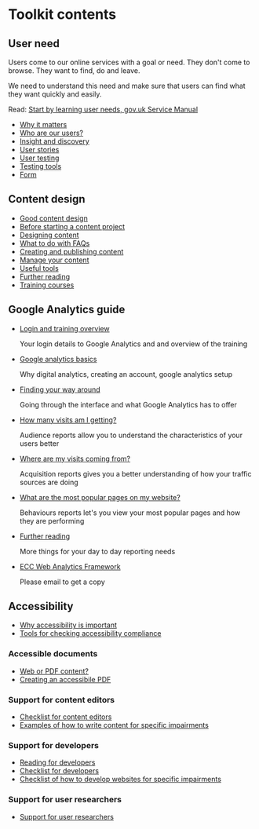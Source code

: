 <h1>Toolkit contents</h1>

<h2>User need</h2>
<p>Users come to our online services with a goal or need. They don't come to browse. They want to find, do and leave.</p>
<p>We need to understand this need and make sure that users can find what they want quickly and easily. </p>
<p>Read: <a href="https://www.gov.uk/service-manual/user-research/start-by-learning-user-needs" target="_top">Start by learning user needs, gov.uk Service Manual </a></p>
<ul>
  <li><a href="why-it-matters">Why it matters</a></li>
  <li><a href="who-are-our-users">Who are our users?</a></li>
  <li><a href="insight-and-discovery">Insight and discovery</a></li>
  <li><a href="user-stories">User stories</a></li>
  <li><a href="user-testing">User testing</a></li>
  <li><a href="testing-tools">Testing tools</a></li>
  <li><a href="form">Form</a></li>
</ul>

<h2>Content design</h2>
<ul>
  <li><a href="good-content-design">Good content design</a></li>
  <li><a href="before-starting-a-content-project">Before starting a content project</a></li>
  <li><a href="designing-content">Designing content</a></li>
  <li><a href="what-to-do-with-faqs">What to do with FAQs</a></li>
  <li><a href="creating-and-publishing-content">Creating and publishing content</a></li>
  <li><a href="manage-your-content">Manage your content</a></li>
  <li><a href="useful-tools">Useful tools</a></li>
  <li><a href="content-design-further-reading">Further reading</a></li>
  <li><a href="training-courses">Training courses</a></li>
</ul>

<h2>Google Analytics guide</h2>
<ul>
  <li><a href="login-and-training-overview">Login and training overview</a></li>
  <p>Your login details to Google Analytics and and overview of the training</p>
  <li><a href="google-analytics-basics">Google analytics basics</a></li>
  <p>Why digital analytics, creating an account, google analytics setup</p>
  <p></p>
  <li><a href="finding-your-way-around">Finding your way around</a></li>
  <p>Going through the interface and what Google Analytics has to offer</p>
  <li><a href="how-many-visits-am-I-getting">How many visits am I getting?</a></li>
  <p>Audience reports allow you to understand the characteristics of your users better</p>
  <li><a href="where-are-my-visits-coming-from">Where are my visits coming from?</a></li>
  <p>Acquisition reports gives you a better understanding of how your traffic sources are doing</p>
  <li><a href="what-are-the-most-popular-pages-on-my-website">What are the most popular pages on my website?</a></li>
  <p>Behaviours reports let's you view your most popular pages and how they are performing</p>
  <li><a href="google-analytics-further-reading">Further reading</a></li>
  <p>More things for your day to day reporting needs</p>
  <li><a href="ecc-web-analytics-framework">ECC Web Analytics Framework</a></li>
  <p>Please email to get a copy</p>
</ul>

<h2>Accessibility</h2>
<ul>
  <li><a href="why-accessibility-is-important">Why accessibility is important</a></li>
  <li><a href="tools-for-checking-accessibility-compliance">Tools for checking accessibility compliance</a></li>
</ul>
<h3>Accessible documents</h3>
<ul>
  <li><a href="web-or-pdf-content">Web or PDF content?</a></li>
  <li><a href="creating-an-accessible-pdf">Creating an accessibile PDF</a></li>
</ul>
<h3>Support for content editors</h3>
<ul>
  <li><a href="checklist-for-content-editors">Checklist for content editors</a></li>
  <li><a href="examples-of-how-to-write-content-for-specific-impairments">Examples of how to write content for specific impairments</a></li>
</ul>
<h3>Support for developers</h3>
<ul>
  <li><a href="reading-for-developers">Reading for developers</a></li>
  <li><a href="checklist-for-developers">Checklist for developers</a></li>
  <li><a href="examples-of-how-to-develop-websites-for-specific-impairments">Checklist of how to develop websites for specific impairments</a></li>
</ul>
<h3>Support for user researchers</h3>
<ul>
  <li><a href="support-for-user-researchers">Support for user researchers</a></li>
</ul>